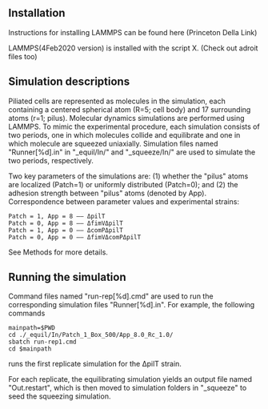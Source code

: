 ## Installation

Instructions for installing LAMMPS can be found here (Princeton Della Link)

LAMMPS(4Feb2020 version) is installed with the script X.  (Check out adroit files too)

## Simulation descriptions

Piliated cells are represented as molecules in the simulation, 
each containing a centered spherical atom (R=5; cell body) and
17 surrounding atoms (r=1; pilus). Molecular dynamics simulations 
are performed using LAMMPS. To mimic the experimental procedure,
each simulation consists of two periods, one in which molecules
collide and equilibrate and one in which molecule are squeezed
uniaxially. Simulation files named "Runner[%d].in" in "_equil/In/"
and "_squeeze/In/" are used to simulate the two periods, respectively.

Two key parameters of the simulations are: (1) whether the "pilus"
atoms are localized (Patch=1) or uniformly distributed (Patch=0); and (2)
the adhesion strength between "pilus" atoms (denoted by App).
Correspondence between parameter values and experimental strains:

	Patch = 1, App = 8 –– ΔpilT
	Patch = 0, App = 8 –– ΔfimVΔpilT
	Patch = 1, App = 0 –– ΔcomPΔpilT
	Patch = 0, App = 0 –– ΔfimVΔcomPΔpilT

See Methods for more details.

## Running the simulation

Command files named "run-rep[%d].cmd" are used to run the corresponding
simulation files "Runner[%d].in". For example, the following commands
	
	mainpath=$PWD
	cd ./_equil/In/Patch_1_Box_500/App_8.0_Rc_1.0/
	sbatch run-rep1.cmd
	cd $mainpath

runs the first replicate simulation for the ΔpilT strain.

For each replicate, the equilibrating simulation yields an output file
named "Out.restart", which is then moved to simulation folders in "_squeeze"
to seed the squeezing simulation.
